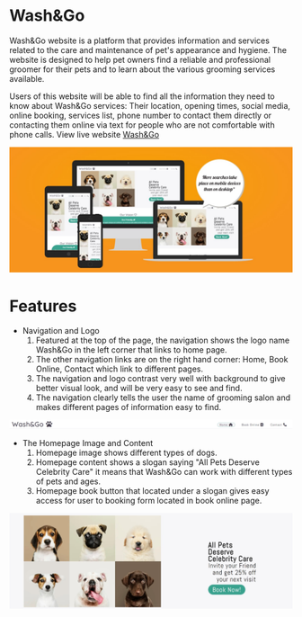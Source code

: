 # Wash&Go
Wash&Go website is a platform that provides information and services related to the care and maintenance of 
pet's appearance and hygiene. The website is designed to help pet owners find a reliable and professional 
groomer for their pets and to learn about the various grooming services available.

Users of this website will be able to find all the information they need to know about Wash&Go services:
Their location, opening times, social media, online booking, services list, phone number to contact them directly
or contacting them online via text for people who are not comfortable with phone calls.
View live website [Wash&Go](https://vitalii-chepurnyi.github.io/wash_and_go/index.html)


![Alt text](assets/images/responsive.jpg)

# Features
<ul>
   <li>Navigation and Logo
      <ol>
       <li>Featured at the top of the page, the navigation shows the logo name Wash&Go in the left corner that links to home page.
       <li>The other navigation links are on the right hand corner: Home, Book Online, Contact which link to different pages.
       <li>The navigation and logo contrast very well with background to give better visual look, and will be very easy to see and find.
       <li>The navigation clearly tells the user the name of grooming salon and makes different pages of information easy to find.
       </ol> 
</ul>

![Alt text](assets/images/navigation_logo.jpg)

<ul>
   <li>The Homepage Image and Content
      <ol>
       <li>Homepage image shows different types of dogs.
       <li>Homepage content shows a slogan saying "All Pets Deserve Celebrity Care" it means that Wash&Go can work with different types of pets and ages.
       <li>Homepage book button that located under a slogan gives easy access for user to booking form located in book online page.
       </ol> 
</ul>

![Alt text](assets/images/main.jpg)